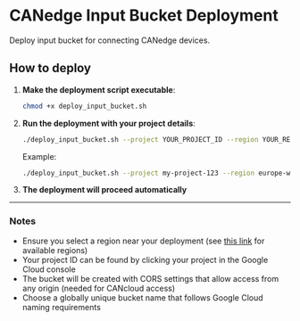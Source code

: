 # CANedge Input Bucket Deployment

Deploy input bucket for connecting CANedge devices.

## How to deploy

1. **Make the deployment script executable**:
   ```bash
   chmod +x deploy_input_bucket.sh
   ```

2. **Run the deployment with your project details**:
   ```bash
   ./deploy_input_bucket.sh --project YOUR_PROJECT_ID --region YOUR_REGION --bucket YOUR_BUCKET_NAME
   ```

   Example:
   ```bash
   ./deploy_input_bucket.sh --project my-project-123 --region europe-west1 --bucket canedge-test-bucket-gcp
   ```

3. **The deployment will proceed automatically**

---------

### Notes

- Ensure you select a region near your deployment (see [this link](https://cloud.google.com/storage/docs/locations#location-r) for available regions)
- Your project ID can be found by clicking your project in the Google Cloud console
- The bucket will be created with CORS settings that allow access from any origin (needed for CANcloud access)
- Choose a globally unique bucket name that follows Google Cloud naming requirements
